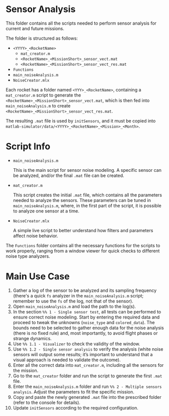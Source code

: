 # Sensor Analysis

This folder contains all the scripts needed to perform sensor analysis for current and future missions.

The folder is structured as follows:
- `<YYYY>_<RocketName>`
    - `mat_creator.m`
    - `<RocketName>_<MissionShort>_sensor_vect.mat`
    - `<RocketName>_<MissionShort>_sensor_vect_res.mat`
- `Functions`
- `main_noiseAnalysis.m`
- `NoiseCreator.mlx`

Each rocket has a folder named `<YYY>_<RocketName>`, containing a `mat_creator.m` script to generate the `<RocketName>_<MissionShort>_sensor_vect.mat`, which is then fed into `main_noiseAnalysis.m` to create `<RocketName>_<MissionShort>_sensor_vect_res.mat`.

The resulting `.mat` file is used by `initSensors`, and it must be copied into `matlab-simulator/data/<YYYY>_<RocketName>_<Mission>_<Month>`.

# Script Info

- `main_noiseAnalysis.m`

    This is the main script for sensor noise modeling. A specific sensor can be analyzed, and/or the final `.mat` file can be created.

- `mat_creator.m`
    
    This script creates the initial `.mat` file, which contains all the parameters needed to analyze the sensors. These parameters can be tuned in `main_noiseAnalysis.m`, where, in the first part of the script, it is possible to analyze one sensor at a time.

- `NoiseCreator.mlx`

    A simple live script to better understand how filters and parameters affect noise behavior.

The `Functions` folder contains all the necessary functions for the scripts to work properly, ranging from a window viewer for quick checks to different noise type analyzers.

# Main Use Case

1) Gather a log of the sensor to be analyzed and its sampling frequency (there's a quick `fs` analyzer in the `main_noiseAnalysis.m` script; remember to use the `fs` of the log, not that of the sensor).
2) Open `main_noiseAnalysis.m` and load the path to the log(s).
3) In the section `%% 1 - Single sensor test`, all tests can be performed to ensure correct noise modeling. Start by entering the required data and proceed to tweak the unknowns (`noise_type` and `colored_data`). The bounds need to be selected to gather enough data for the noise analysis (there is no fixed rule) and, most importantly, to avoid flight phases or strange dynamics.
4) Use `%% 1.1 - Visualizer` to check the validity of the window.
5) Use `%% 1.2 - Single sensor analysis` to verify the analysis (white noise sensors will output some results; it’s important to understand that a visual approach is needed to validate the outcome).
6) Enter all the correct data into `mat_creator.m`, including all the sensors for the mission.
7) Go to the `mat_creator` folder and run the script to generate the first `.mat` file.
8) Enter the `main_noiseAnalysis.m` folder and run `%% 2 - Multiple sensors analysis`. Adjust the parameters to fit the specific mission.
9) Copy and paste the newly generated `.mat` file into the prescribed folder (refer to the console for details).
10) Update `initSensors` according to the required configuration.
